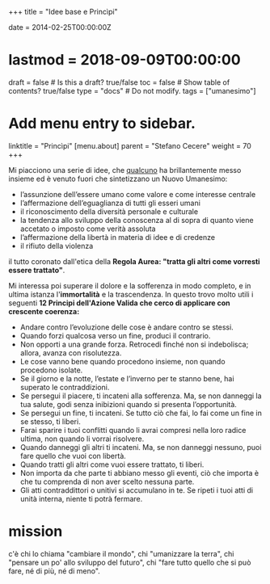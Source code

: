 +++
title = "Idee base e Princìpi"

date = 2014-02-25T00:00:00Z
# lastmod = 2018-09-09T00:00:00

draft = false  # Is this a draft? true/false
toc = false  # Show table of contents? true/false
type = "docs"  # Do not modify.
tags = ["umanesimo"]

# Add menu entry to sidebar.
linktitle = "Princìpi"
[menu.about]
  parent = "Stefano Cecere"
  weight = 70
+++

Mi piacciono una serie di idee, che <a href="http://www.silo.net">qualcuno</a> ha brillantemente messo insieme ed è venuto fuori che sintetizzano un Nuovo Umanesimo:

- l’assunzione dell’essere umano come valore e come interesse centrale
- l’affermazione dell’eguaglianza di tutti gli esseri umani
- il riconoscimento della diversità personale e culturale
- la tendenza allo sviluppo della conoscenza al di sopra di quanto viene accetato o imposto come verità assoluta
- l’affermazione della libertà in materia di idee e di credenze
- il rifiuto della violenza

il tutto coronato dall'etica della **Regola Aurea: "tratta gli altri come vorresti essere trattato"**.

Mi interessa poi superare il dolore e la sofferenza in modo completo, e in ultima istanza l'**immortalità** e la trascendenza. In questo trovo molto utili i seguenti **12 Principi dell'Azione Valida che cerco di applicare con crescente coerenza:**

- Andare contro l’evoluzione delle cose è andare contro se stessi.
- Quando forzi qualcosa verso un fine, produci il contrario.
- Non opporti a una grande forza. Retrocedi finché non si indebolisca; allora, avanza con risolutezza.
- Le cose vanno bene quando procedono insieme, non quando procedono isolate.
- Se il giorno e la notte, l’estate e l’inverno per te stanno bene, hai superato le contraddizioni.
- Se persegui il piacere, ti incateni alla sofferenza. Ma, se non danneggi la tua salute, godi senza inibizioni quando si presenta l’opportunità.
- Se persegui un fine, ti incateni. Se tutto ciò che fai, lo fai come un fine in se stesso, ti liberi.
- Farai sparire i tuoi conflitti quando li avrai compresi nella loro radice ultima, non quando li vorrai risolvere.
- Quando danneggi gli altri ti incateni. Ma, se non danneggi nessuno, puoi fare quello che vuoi con libertà.
- Quando tratti gli altri come vuoi essere trattato, ti liberi.
- Non importa da che parte ti abbiano messo gli eventi, ciò che importa è che tu comprenda di non aver scelto nessuna parte.
- Gli atti contraddittori o unitivi si accumulano in te. Se ripeti i tuoi atti di unità interna, niente ti potrà fermare.

# mission
c'è chi lo chiama "cambiare il mondo", chi "umanizzare la terra", chi "pensare un po' allo sviluppo del futuro", chi "fare tutto quello che si può fare, né di più, né di meno".
